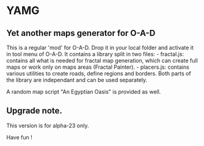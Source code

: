 # YAMG
Yet another maps generator for O-A-D
----------------------------------------

This is a regular 'mod' for O-A-D. Drop it in your local folder and activate it in tool menu of O-A-D.
It contains a library split in two files:
	- fractal.js: contains all what is needed for fractal map generation, which can create full maps or work only on maps areas (Fractal Painter).
	- placers.js: contains various utilities to create roads, define regions and borders.
Both parts of the library are independant and can be used separately.

A random map script "An Egyptian Oasis" is provided as well.

Upgrade note.
-------------
This version is for alpha-23 only.

Have fun !

